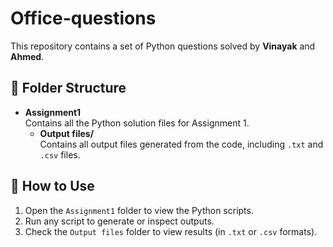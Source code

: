 # Office-questions

This repository contains a set of Python questions solved by **Vinayak** and **Ahmed**.

## 📁 Folder Structure

- **Assignment1**  
  Contains all the Python solution files for Assignment 1.
  - **Output files/**  
    Contains all output files generated from the code, including `.txt` and `.csv` files.

## 📌 How to Use

1. Open the `Assignment1` folder to view the Python scripts.
2. Run any script to generate or inspect outputs.
3. Check the `Output files` folder to view results (in `.txt` or `.csv` formats).
